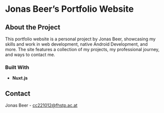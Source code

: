 # Jonas Beer’s Portfolio Website

## About the Project

This portfolio website is a personal project by Jonas Beer, showcasing my skills and work in web development, native Android Development, and more. The site features a collection of my projects, my professional journey, and ways to contact me.

### Built With

- **Nuxt.js** 


## Contact

Jonas Beer - cc221012@fhstp.ac.at
